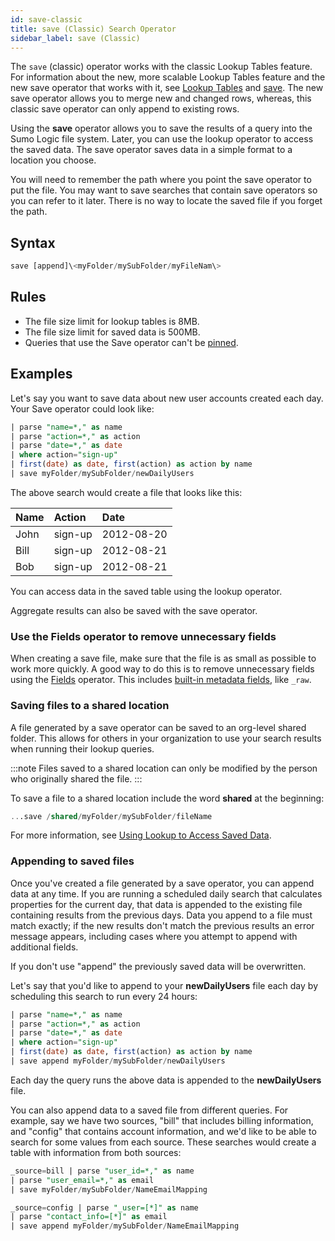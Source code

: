```yaml
---
id: save-classic
title: save (Classic) Search Operator
sidebar_label: save (Classic)
---
```


The `save` (classic) operator works with the classic Lookup Tables feature. For information about the new, more scalable Lookup Tables feature and the new save operator that works with it, see <a href="/docs/search/lookup-tables">Lookup Tables</a> and <a href="#save">save</a>. The new save operator allows you to merge new and changed rows, whereas, this classic save operator can only append to existing rows.

Using the **save** operator allows you to save the results of a query into the Sumo Logic file system. Later, you can use the lookup operator to access the saved data. The save operator saves data in a simple format to a location you choose.

You will need to remember the path where you point the save operator to put the file. You may want to save searches that contain save operators so you can refer to it later. There is no way to locate the saved file if you forget the path.

## Syntax

```sql
save [append]\<myFolder/mySubFolder/myFileNam\>
```

## Rules

* The file size limit for lookup tables is 8MB.
* The file size limit for saved data is 500MB.
* Queries that use the Save operator can't be [pinned](/docs/get-started/library#search-the-library).

## Examples

Let's say you want to save data about new user accounts created each day. Your Save operator could look like:

```sql
| parse "name=*," as name
| parse "action=*," as action
| parse "date=*," as date
| where action="sign-up"
| first(date) as date, first(action) as action by name
| save myFolder/mySubFolder/newDailyUsers
```

The above search would create a file that looks like this:

| Name | Action | Date |
|:--    |:--       |:--      |
| John     | sign-up    | 2012-08-20 |
| Bill     | sign-up    | 2012-08-21 |
| Bob      | sign-up    | 2012-08-21 |

You can access data in the saved table using the lookup operator.

Aggregate results can also be saved with the save operator.

### Use the Fields operator to remove unnecessary fields

When creating a save file, make sure that the file is as small as possible to work more quickly. A good way to do this is to remove unnecessary fields using the [Fields](fields.md) operator. This includes [built-in metadata fields](/docs/search/get-started-with-search/search-basics/built-in-metadata), like `_raw`.

### Saving files to a shared location

A file generated by a save operator can be saved to an org-level shared folder. This allows for others in your organization to use your search results when running their lookup queries.

:::note
Files saved to a shared location can only be modified by the person who originally shared the file.
:::

To save a file to a shared location include the word **shared** at the beginning:

```sql
...save /shared/myFolder/mySubFolder/fileName
```

For more information, see [Using Lookup to Access Saved Data](lookup-classic.md).

### Appending to saved files

Once you've created a file generated by a save operator, you can append data at any time. If you are running a scheduled daily search that calculates properties for the current day, that data is appended to the existing file containing results from the previous days. Data you append to a file must match exactly; if the new results don't match the previous results an error message appears, including cases where you attempt to append with additional fields.

If you don't use "append" the previously saved data will be overwritten.

Let's say that you'd like to append to your **newDailyUsers** file each day by scheduling this search to run every 24 hours:

```sql
| parse "name=*," as name
| parse "action=*," as action
| parse "date=*," as date
| where action="sign-up"
| first(date) as date, first(action) as action by name
| save append myFolder/mySubFolder/newDailyUsers
```

Each day the query runs the above data is appended to the **newDailyUsers** file.

You can also append data to a saved file from different queries. For example, say we have two sources, "bill" that includes billing information, and "config" that contains account information, and we'd like to be able to search for some values from each source. These searches would create a table with information from both sources:

```sql
_source=bill | parse "user_id=*," as name
| parse "user_email=*," as email
| save myFolder/mySubFolder/NameEmailMapping
```

```sql
_source=config | parse "_user=[*]" as name
| parse "contact_info=[*]" as email
| save append myFolder/mySubFolder/NameEmailMapping
```
